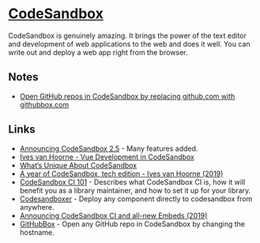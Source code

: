 # [CodeSandbox](https://codesandbox.io)

CodeSandbox is genuinely amazing. It brings the power of the text editor and development of web applications to the web and does it well. You can write out and deploy a web app right from the browser.

## Notes

- [Open GitHub repos in CodeSandbox by replacing github.com with githubbox.com](https://twitter.com/dferber90/status/1252594897619759104)

## Links

- [Announcing CodeSandbox 2.5](https://hackernoon.com/announcing-codesandbox-2-5-be767d15ffd) - Many features added.
- [Ives van Hoorne - Vue Development in CodeSandbox](https://www.youtube.com/watch?v=TOFVFxI2dvU)
- [What’s Unique About CodeSandbox](https://medium.com/@compuives/whats-unique-about-codesandbox-f1791d867e48)
- [A year of CodeSandbox, tech edition - Ives van Hoorne (2019)](https://www.youtube.com/watch?v=8Zi6UxKFu2o&list=PLCC436JpVnK3H8Gm28TuFn2wjL9sj_q_Y&index=2)
- [CodeSandbox CI 101](https://u2edh.csb.app/) - Describes what CodeSandbox CI is, how it will benefit you as a library maintainer, and how to set it up for your library.
- [Codesandboxer](https://github.com/codesandbox/codesandboxer) - Deploy any component directly to codesandbox from anywhere.
- [Announcing CodeSandbox CI and all-new Embeds (2019)](https://codesandbox.io/post/codesandbox-ci-embeds)
- [GitHubBox](https://github.com/dferber90/githubbox) - Open any GitHub repo in CodeSandbox by changing the hostname.
